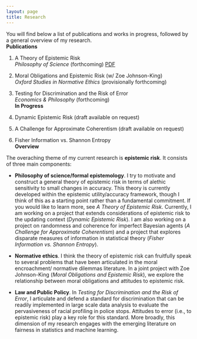 ```yaml
---
layout: page
title: Research
---
```


You will find below a list of publications and works in progress, followed by a general overview of my research.  
  **Publications**  
  

1. A Theory of Epistemic Risk  
  _Philosophy of Science_ (forthcoming) [PDF](research/babic_ter.pdf)
  
2. Moral Obligations and Epistemic Risk (w/ Zoe Johnson-King)  
  _Oxford Studies in Normative Ethics_ (provisionally forthcoming) 
  
3. Testing for Discrimination and the Risk of Error  
  _Economics & Philosophy_ (forthcoming)  
  **In Progress**

4. Dynamic Epistemic Risk (draft available on request)
  
5. A Challenge for Approximate Coherentism (draft available on request)
  
6. Fisher Information vs. Shannon Entropy  
  **Overview**
  
The overaching theme of my current research is **epistemic risk**. It consists of three main components:
  - **Philosophy of science/formal epistemology**. I try to motivate and construct a general theory of epistemic risk in terms of alethic sensitivity to small changes in accuracy. This theory is currently developed within the epistemic utility/accuracy framework, though I think of this as a starting point rather than a fundamental commitment. If you would like to learn more, see _A Theory of Epistemic Risk_. Currently, I am working on a project that extends considerations of epistemic risk to the updating context (_Dynamic Epistemic Risk_). I am also working on a project on randomness and coherence for imperfect Bayesian agents (_A Challenge for Approximate Coherentism_) and a project that explores disparate measures of information in statistical theory (_Fisher Information vs. Shannon Entropy_). 
  
  - **Normative ethics**. I think the theory of epistemic risk can fruitfully speak to several problems that have been articulated in the moral encroachment/ normative dilemmas literature. In a joint project with Zoe Johnson-King (_Moral Obligations and Epistemic Risk_), we explore the relationship between moral obligations and attitudes to epistemic risk. 
  
  - **Law and Public Policy**. In _Testing for Discrimination and the Risk of Error_, I articulate and defend a standard for discrimination that can be readily implemented in large scale data analysis to evaluate the pervasiveness of racial profiling in police stops. Attitudes to error (i.e., to epistemic risk) play a key role for this standard. More broadly, this dimension of my research engages with the emerging literature on fairness in statistics and machine learning. 
  
